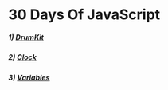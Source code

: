 # 30 Days Of JavaScript
##### 1) [DrumKit](https://programmergaurav.me/JavaScript30/DrumKit/)
##### 2) [Clock](https://programmergaurav.me/JavaScript30/Clock/)
##### 3) [Variables](https://programmergaurav.me/JavaScript30/Variables/)